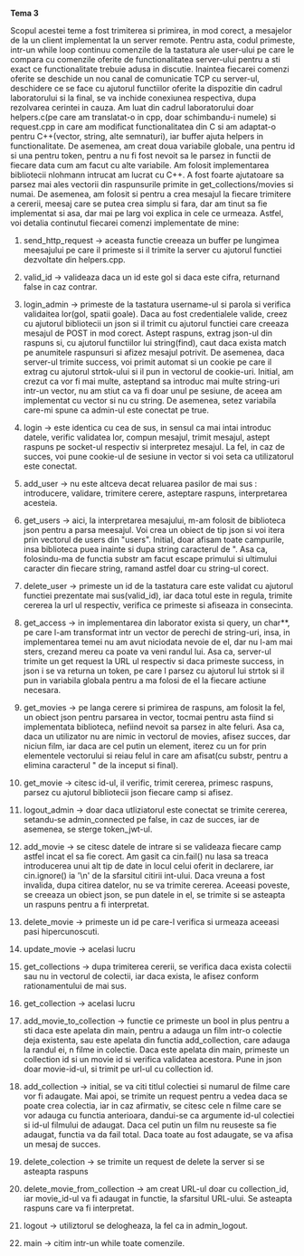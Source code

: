 **Tema 3**

Scopul acestei teme a fost trimiterea si primirea, in mod corect, a mesajelor de la un client implementat la un server remote. Pentru asta, codul primeste, intr-un while loop continuu comenzile de la tastatura ale user-ului pe care le compara cu comenzile oferite de functionalitatea server-ului pentru a sti exact ce functionalitate trebuie adusa in discutie. Inaintea fiecarei comenzi oferite se deschide un nou canal de comunicatie TCP cu server-ul, deschidere ce se face cu ajutorul functiilor oferite la dispozitie din cadrul laboratorului si la final, se va inchide conexiunea respectiva, dupa rezolvarea cerintei in cauza. Am luat din cadrul laboratorului doar helpers.c(pe care am translatat-o in cpp, doar schimbandu-i numele) si request.cpp in care am modificat functionalitatea din C si am adaptat-o pentru C++(vector, string, alte semnaturi), iar buffer ajuta helpers in functionalitate. De asemenea, am creat doua variabile globale, una pentru id si una pentru token, pentru a nu fi fost nevoit sa le parsez in functii de fiecare data cum am facut cu alte variabile.
Am folosit implementarea bibliotecii nlohmann intrucat am lucrat cu C++. A fost foarte ajutatoare sa parsez mai ales vectorii din raspunsurile primite in get_collections/movies si numai. De asemenea, am folosit si pentru a crea mesajul la fiecare trimitere a cererii, meesaj care se putea crea simplu si fara, dar am tinut sa fie implementat si asa, dar mai pe larg voi explica in cele ce urmeaza. Astfel, voi detalia continutul fiecarei comenzi implementate de mine:

1. send_http_request -> aceasta functie creeaza un buffer pe lungimea meesajului pe care il primeste si il trimite la server cu ajutorul functiei dezvoltate din helpers.cpp.

2. valid_id -> valideaza daca un id este gol si daca este cifra, returnand false in caz contrar.

3. login_admin -> primeste de la tastatura username-ul si parola si verifica validaitea lor(gol, spatii goale). Daca au fost credentialele valide, creez cu ajutorul bibliotecii un json si il trimit cu ajutorul functiei care creeaza mesajul de POST in mod corect. Astept raspuns, extrag json-ul din raspuns si, cu ajutorul functiilor lui string(find), caut daca exista match pe anumitele raspunsuri si afizez mesajul potrivit. De asemenea, daca server-ul trimite success, voi primit automat si un cookie pe care il extrag cu ajutorul strtok-ului si il pun in vectorul de cookie-uri. Initial, am crezut ca vor fi mai multe, asteptand sa introduc mai multe string-uri intr-un vector, nu am stiut ca va fi doar unul pe sesiune, de aceea am implementat cu vector si nu cu string. De asemenea, setez variabila care-mi spune ca admin-ul este conectat pe true.

4. login -> este identica cu cea de sus, in sensul ca mai intai introduc datele, verific validatea lor, compun mesajul, trimit mesajul, astept raspuns pe socket-ul respectiv si interpretez mesajul. La fel, in caz de succes, voi pune cookie-ul de sesiune in vector si voi seta ca utilizatorul este conectat.

5. add_user -> nu este altceva decat reluarea pasilor de mai sus : introducere, validare, trimitere cerere, asteptare raspuns, interpretarea acesteia.

6. get_users -> aici, la interpretarea mesajului, m-am folosit de biblioteca json pentru a parsa meesajul. Voi crea un obiect de tip json si voi itera prin vectorul de users din "users". Initial, doar afisam toate campurile, insa biblioteca puea inainte si dupa string caracterul de ". Asa ca, folosindu-ma de functia substr am facut escape primului si ultimului caracter din fiecare string, ramand astfel doar cu string-ul corect.

7. delete_user -> primeste un id de la tastatura care este validat cu ajutorul functiei prezentate mai sus(valid_id), iar daca totul este in regula, trimite cererea la url ul respectiv, verifica ce primeste si afiseaza in consecinta.

8. get_access -> in implementarea din laborator exista si query, un char**, pe care l-am transformat intr un vector de perechi de string-uri, insa, in implementarea temei nu am avut niciodata nevoie de el, dar nu l-am mai sters, crezand mereu ca poate va veni randul lui. Asa ca, server-ul trimite un get request la URL ul respectiv si daca primeste success, in json i se va returna un token, pe care l parsez cu ajutorul lui strtok si il pun in variabila globala pentru a ma folosi de el la fiecare actiune necesara.

9. get_movies -> pe langa cerere si primirea de raspuns, am folosit la fel, un obiect json pentru parsarea in vector, tocmai pentru asta fiind si implementata biblioteca, nefiind nevoit sa parsez in alte feluri. Asa ca, daca un utilizator nu are nimic in vectorul de movies, afisez succes, dar niciun film, iar daca are cel putin un element, iterez cu un for prin elementele vectorului si reiau felul in care am afisat(cu substr, pentru a elimina caracterul " de la inceput si final).

10. get_movie -> citesc id-ul, il verific, trimit cererea, primesc raspuns, parsez cu ajutorul bibliotecii json fiecare camp si afisez.

11. logout_admin -> doar daca utliziatorul este conectat se trimite cererea, setandu-se admin_connected pe false, in caz de succes, iar de asemenea, se sterge token_jwt-ul.

12. add_movie -> se citesc datele de intrare si se valideaza fiecare camp astfel incat el sa fie corect. Am gasit ca cin.fail() nu lasa sa treaca introducerea unui alt tip de date in locul celui oferit in declarere, iar cin.ignore() ia '\n' de la sfarsitul citirii int-ului. Daca vreuna a fost invalida, dupa citirea datelor, nu se va trimite cererea. Aceeasi poveste, se creeaza un obiect json, se pun datele in el, se trimite si se asteapta un raspuns pentru a fi interpretat.

13. delete_movie -> primeste un id pe care-l verifica si urmeaza aceeasi pasi hipercunoscuti.

14. update_movie -> acelasi lucru

15. get_collections -> dupa trimiterea cererii, se verifica daca exista colectii sau nu in vectorul de colectii, iar daca exista, le afisez conform rationamentului de mai sus.

16. get_collection -> acelasi lucru

17. add_movie_to_collection -> functie ce primeste un bool in plus pentru a sti daca este apelata din main, pentru a adauga un film intr-o colectie deja existenta, sau este apelata din functia add_collection, care adauga la randul ei, n filme in colectie. Daca este apelata din main, primeste un collection id si un movie id si verifica validatea acestora. Pune in json doar movie-id-ul, si trimit pe url-ul cu collection id.

18. add_collection -> initial, se va citi titlul colectiei si numarul de filme care vor fi adaugate. Mai apoi, se trimite un request pentru a vedea daca se poate crea colectia, iar in caz afirmativ, se citesc cele n filme care se vor adauga cu functia anterioara, dandui-se ca argumente id-ul colectiei si id-ul filmului de adaugat. Daca cel putin un film nu reuseste sa fie adaugat, functia va da fail total. Daca toate au fost adaugate, se va afisa un mesaj de succes.

19. delete_colection -> se trimite un request de delete la server si se asteapta raspuns

20. delete_movie_from_collection -> am creat URL-ul doar cu collection_id, iar movie_id-ul va fi adaugat in functie, la sfarsitul URL-ului. Se asteapta raspuns care va fi interpretat.

21. logout -> utiliztorul se delogheaza, la fel ca in admin_logout.

22. main -> citim intr-un while toate comenzile.
